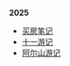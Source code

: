 
**2025**

- [买房笔记](./note/note20251017.md)
- [十一游记](./travel/travel20250929-20251010.md)
- [阿尔山游记](./travel/travel20250101-20250105.md)
